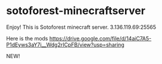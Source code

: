 # sotoforest-minecraftserver
Enjoy! This is Sotoforest minecraft server. 3.136.119.69:25565

Here is the mods https://drive.google.com/file/d/14aiC7A5-P1dEyws3aY7i__Wdg2rICpFB/view?usp=sharing

NEW!
